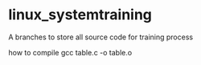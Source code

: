 # linux_systemtraining
A branches to store all source code for training process

how to compile
gcc table.c -o table.o

